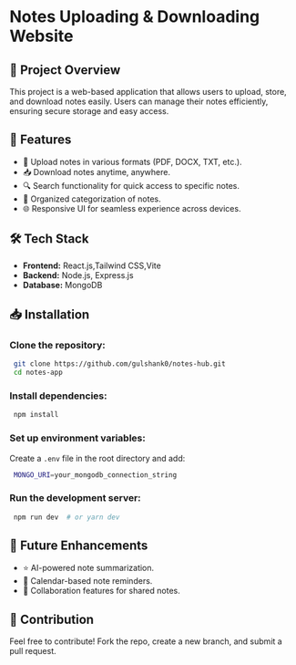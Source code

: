 # Notes Uploading & Downloading Website

## 📌 Project Overview
This project is a web-based application that allows users to upload, store, and download notes easily. Users can manage their notes efficiently, ensuring secure storage and easy access.

## 🚀 Features
- 📂 Upload notes in various formats (PDF, DOCX, TXT, etc.).
- 📥 Download notes anytime, anywhere.
- 🔍 Search functionality for quick access to specific notes.
- 📜 Organized categorization of notes.
- 🌐 Responsive UI for seamless experience across devices.

## 🛠️ Tech Stack
- **Frontend:** React.js,Tailwind CSS,Vite
- **Backend:** Node.js, Express.js
- **Database:** MongoDB

## 📥 Installation

### Clone the repository:
```sh
 git clone https://github.com/gulshank0/notes-hub.git
 cd notes-app
```

### Install dependencies:
```sh
 npm install  
```

### Set up environment variables:
Create a `.env` file in the root directory and add:
```sh
 MONGO_URI=your_mongodb_connection_string
```

### Run the development server:
```sh
 npm run dev  # or yarn dev
```

## 📌 Future Enhancements
- ⭐ AI-powered note summarization.
- 📅 Calendar-based note reminders.
- 👥 Collaboration features for shared notes.

## 🤝 Contribution
Feel free to contribute! Fork the repo, create a new branch, and submit a pull request.




